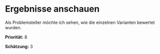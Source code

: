# Ergebnisse anschauen

Als Problemsteller möchte ich sehen, wie die einzelnen Varianten bewertet wurden.

**Priorität:** 8

**Schätzung:** 3
